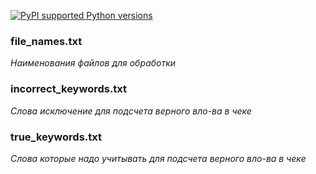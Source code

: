 [![PyPI supported Python versions](https://img.shields.io/pypi/pyversions/openpyxl)](https://www.python.org/downloads/release/python-3106/)

### file_names.txt  
_Наименования файлов для обработки_  

### incorrect_keywords.txt  
_Слова исключение для подсчета верного вло-ва в чеке_  

### true_keywords.txt  
_Слова которые надо учитывать для подсчета верного вло-ва в чеке_  

